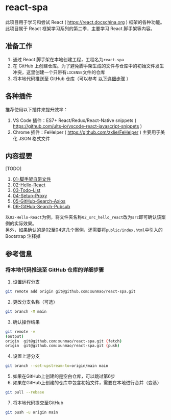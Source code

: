 # react-spa

此项目用于学习和尝试 React ( https://react.docschina.org ) 框架的各种功能。  
此项目属于 React 框架学习系列的第二季，主要学习 React 脚手架等内容。

## 准备工作

1. 通过 React 脚手架在本地创建工程，工程名为`react-spa`
1. 在 GitHub 上创建仓库。为了避免脚手架生成的文件与仓库中的初始文件发生冲突，这里创建一个只带有`LICENSE`文件的仓库
1. 将本地代码推送至 GitHub 仓库（可以参考 [以下详细步骤](#将本地代码推送至-github-仓库的详细步骤) ）

## 各种插件

推荐使用以下插件来提升效率：
1. VS Code 插件：ES7+ React/Redux/React-Native snippets ( https://github.com/ults-io/vscode-react-javascript-snippets )
1. Chrome 插件：FeHelper ( https://github.com/zxlie/FeHelper ) 主要用于美化 JSON 格式文件

## 内容提要

[TODO]
1. [01-脚手架自带文件](./01-脚手架自带文件/README.md)
1. [02-Hello-React](./02_src_hello_react/README.md)
1. [03-Todo-List](./03_src_todo_list/README.md)
1. [04-Setup-Proxy](./04_src_setup_proxy/README.md)
1. [05-GitHub-Search-Axios](./05_src_github_search_axios/README.md)
1. [06-GitHub-Search-Pubsub](./06_src_github_search_pubsub/README.md)

以`02-Hello-React`为例，将文件夹名称`02_src_hello_react`改为`src`即可确认该案例的实际效果。  
另外，如果确认的是02至04这几个案例，还需要将`public/index.html`中引入的 Bootstrap 注释掉

## 参考信息

### 将本地代码推送至 GitHub 仓库的详细步骤

1. 设置远程分支
```sh
git remote add origin git@github.com:xunmao/react-spa.git
```
2. 更改分支名称（可选）
```sh
git branch -M main
```
3. 确认操作结果
```sh
git remote -v
(output)
origin  git@github.com:xunmao/react-spa.git (fetch)
origin  git@github.com:xunmao/react-spa.git (push)
```
4. 设置上游分支
```sh
git branch --set-upstream-to=origin/main main
```
5. 如果在GitHub上创建的是空白仓库，可以跳过第6步
6. 如果在GitHub上创建的仓库中包含初始文件，需要在本地进行合并（变基）
```sh
git pull --rebase
```
7. 将本地代码提交至GitHub
```sh
git push -u origin main
```
